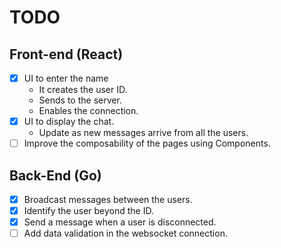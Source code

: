 # TODO

## Front-end (React)
- [x] UI to enter the name
    - It creates the user ID.
    - Sends to the server.
    - Enables the connection.
- [x] UI to display the chat.
    - Update as new messages arrive from all the users.
- [ ] Improve the composability of the pages using Components.

## Back-End (Go)
- [x] Broadcast messages between the users. 
- [x] Identify the user beyond the ID.
- [x] Send a message when a user is disconnected.
- [ ] Add data validation in the websocket connection.